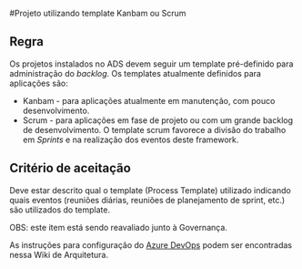 #Projeto utilizando template Kanbam ou Scrum

## Regra
Os projetos instalados no ADS devem seguir um template pré-definido para administração do _backlog_. Os templates atualmente definidos para aplicações são:
* Kanbam - para aplicações atualmente em manutenção, com pouco desenvolvimento.
* Scrum - para aplicações em fase de projeto ou com um grande backlog de desenvolvimento. O template scrum favorece a divisão do trabalho em _Sprints_ e na realização dos eventos deste framework.

## Critério de aceitação
Deve estar descrito qual o template (Process Template) utilizado indicando quais eventos (reuniões diárias, reuniões de planejamento de sprint, etc.) são utilizados do template.

OBS: este item está sendo reavaliado junto à Governança.

As instruções para configuração do [Azure DevOps](/Wiki-de-Arquitetura-e-Padrões-do-DTI/Biblioteca/ADS) podem ser encontradas nessa Wiki de Arquitetura.
